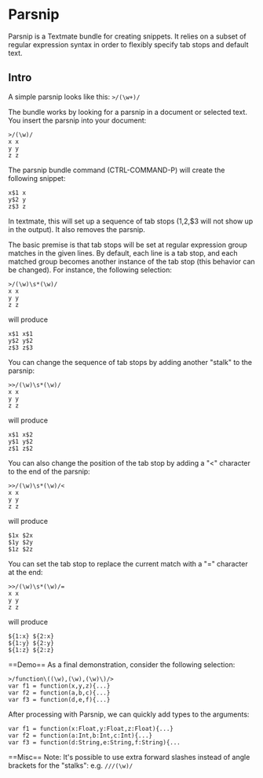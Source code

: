 # Parsnip #

Parsnip is a Textmate bundle for creating snippets.  It relies on a subset of regular expression syntax in order to flexibly specify tab stops and default text.
## Intro ##
A simple parsnip looks like this:
`>/(\w+)/`

The bundle works by looking for a parsnip in a document or selected text. You insert the parsnip into your document:

	>/(\w)/
	x x
	y y
	z z
	
The parsnip bundle command (CTRL-COMMAND-P) will create the following snippet:

	x$1 x
	y$2 y
	z$3 z


In textmate, this will set up a sequence of tab stops ($1,$2,$3 will not show up in the output). It also removes the parsnip.

The basic premise is that tab stops will be set at regular expression group matches in the given lines.  By default, each line is a tab stop, and each matched group becomes another instance of the tab stop (this behavior can be changed).  For instance, the following selection:

	>/(\w)\s*(\w)/
	x x
	y y 
	z z

will produce


	x$1 x$1
	y$2 y$2 
	z$3 z$3


You can change the sequence of tab stops by adding another "stalk" to the parsnip:

	>>/(\w)\s*(\w)/
	x x
	y y 
	z z

will produce


	x$1 x$2
	y$1 y$2 
	z$1 z$2


You can also change the position of the tab stop by adding a "<" character to the end of the parsnip:

	>>/(\w)\s*(\w)/<
	x x
	y y 
	z z

will produce


	$1x $2x
	$1y $2y 
	$1z $2z

You can set the tab stop to replace the current match with a "=" character at the end:

	>>/(\w)\s*(\w)/=
	x x
	y y 
	z z

will produce


	${1:x} ${2:x}
	${1:y} ${2:y} 
	${1:z} ${2:z}

==Demo==
As a final demonstration, consider the following selection:

	>/function\((\w),(\w),(\w)\)/>
	var f1 = function(x,y,z){...}
	var f2 = function(a,b,c){...}
	var f3 = function(d,e,f){...}

After processing with Parsnip, we can quickly add types to the arguments:


	var f1 = function(x:Float,y:Float,z:Float){...}
	var f2 = function(a:Int,b:Int,c:Int){...}
	var f3 = function(d:String,e:String,f:String){...

==Misc==
Note: It's possible to use extra forward slashes instead of angle brackets for the "stalks":
e.g. `///(\w)/`




